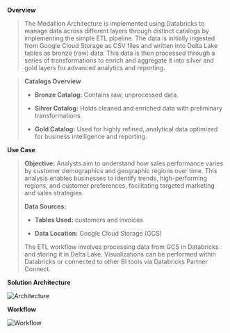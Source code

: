 **Overview**

> The Medallion Architecture is implemented using Databricks to manage data across different layers through distinct catalogs by implementing the simple ETL pipeline. The data is initially ingested from Google Cloud Storage as CSV files and written into Delta Lake tables as bronze (raw) data. This data is then processed through a series of transformations to enrich and aggregate it into silver and gold layers for advanced analytics and reporting.

> **Catalogs Overview**
> 
> - **Bronze Catalog:** Contains raw, unprocessed data.
> 
> - **Silver Catalog:** Holds cleaned and enriched data with preliminary transformations.
> 
> - **Gold Catalog:** Used for highly refined, analytical data optimized for business intelligence and reporting.

**Use Case**

> **Objective:** Analysts aim to understand how sales performance varies by customer demographics and geographic regions over time. This analysis enables businesses to identify trends, high-performing regions, and customer preferences, facilitating targeted marketing and sales strategies.
> 
> **Data Sources:**
> 
> - **Tables Used:** customers and invoices
> 
> - **Data Location:** Google Cloud Storage (GCS)
> 
> The ETL workflow involves processing data from GCS in Databricks and storing it in Delta Lake. Visualizations can be performed within Databricks or connected to other BI tools via Databricks Partner Connect.
> 
**Solution Architecture**

![Architecture](https://github.com/user-attachments/assets/b8874b87-4861-40ae-b011-ea7ee132c7a9)

**Workflow**

![Workflow](https://github.com/user-attachments/assets/84415a5e-3e8f-48b7-9f4c-80046b6577b9)


